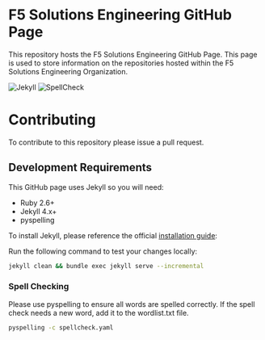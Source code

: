 # F5 Solutions Engineering GitHub Page
This repository hosts the F5 Solutions Engineering GitHub Page.  This page is used to store information on the repositories hosted within the F5 Solutions Engineering Organization. 

![Jekyll](https://github.com/F5SolutionsEngineering/f5solutionsengineering.github.io/workflows/Jekyll/badge.svg)
![SpellCheck](https://github.com/F5SolutionsEngineering/f5solutionsengineering.github.io/workflows/SpellCheck/badge.svg)

# Contributing
To contribute to this repository please issue a pull request.

## Development Requirements
This GitHub page uses Jekyll so you will need:
 * Ruby 2.6+
 * Jekyll 4.x+
 * pyspelling

To install Jekyll, please reference the official [installation guide](https://jekyllrb.com/docs/installation/): 

Run the following command to test your changes locally:
```bash
jekyll clean && bundle exec jekyll serve --incremental
```

### Spell Checking
Please use pyspelling to ensure all words are spelled correctly.  If the spell check needs a new word, add it to the wordlist.txt file.
``` bash
pyspelling -c spellcheck.yaml
```